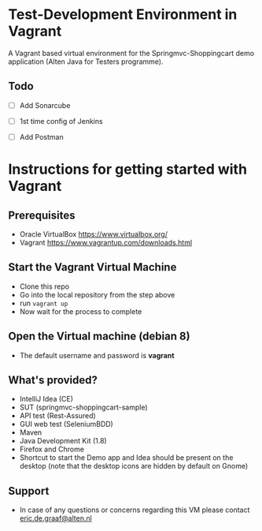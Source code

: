 # Test-Development Environment in Vagrant
A Vagrant based virtual environment for the Springmvc-Shoppingcart demo application (Alten Java for Testers programme).

## Todo
- [ ] Add Sonarcube
- [ ] 1st time config of Jenkins
- [ ] Add Postman


# Instructions for getting started with Vagrant
## Prerequisites
- Oracle VirtualBox https://www.virtualbox.org/
- Vagrant https://www.vagrantup.com/downloads.html

## Start the Vagrant Virtual Machine
- Clone this repo
- Go into the local repository from the step above
- run `vagrant up`
- Now wait for the process to complete

## Open the Virtual machine (debian 8)
- The default username and password is **vagrant**

## What's provided?
- IntelliJ Idea (CE)
- SUT (springmvc-shoppingcart-sample)
- API test (Rest-Assured)
- GUI web test (SeleniumBDD)
- Maven
- Java Development Kit (1.8)
- Firefox and Chrome
- Shortcut to start the Demo app and Idea should be present on the desktop (note that the desktop icons are hidden by default on Gnome)

## Support 
- In case of any questions or concerns regarding this VM please contact eric.de.graaf@alten.nl

